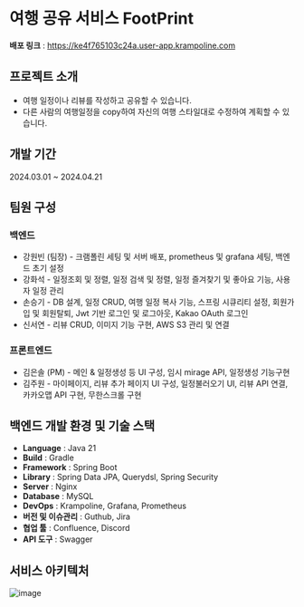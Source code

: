 # 여행 공유 서비스 FootPrint

**배포 링크** : https://ke4f765103c24a.user-app.krampoline.com

## 프로젝트 소개
- 여행 일정이나 리뷰를 작성하고 공유할 수 있습니다.
- 다른 사람의 여행일정을 copy하여 자신의 여행 스타일대로 수정하여 계획할 수 있습니다.

## 개발 기간
2024.03.01 ~ 2024.04.21

## 팀원 구성
### 백엔드
- 강원빈 (팀장) - 크램폴린 세팅 및 서버 배포, prometheus 및 grafana 세팅, 백엔드 초기 설정
- 강화석 - 일정조회 및 정렬, 일정 검색 및 정렬, 일정 즐겨찾기 및 좋아요 기능, 사용자 일정 관리
- 손승기 - DB 설계, 일정 CRUD, 여행 일정 복사 기능, 스프링 시큐리티 설정, 회원가입 및 회원탈퇴, Jwt 기반 로그인 및 로그아웃, Kakao OAuth 로그인
- 신서연 - 리뷰 CRUD, 이미지 기능 구현, AWS S3 관리 및 연결

### 프론트엔드
- 김은솔 (PM) - 메인 & 일정생성 등 UI 구성, 임시 mirage API, 일정생성 기능구현
- 김주원 - 마이페이지, 리뷰 추가 페이지 UI 구성, 일정불러오기 UI, 리뷰 API 연결, 카카오맵 API 구현, 무한스크롤 구현

## 백엔드 개발 환경 및 기술 스택

- **Language** : Java 21
- **Build** : Gradle
- **Framework** : Spring Boot
- **Library** : Spring Data JPA, Querydsl, Spring Security
- **Server** : Nginx
- **Database** : MySQL
- **DevOps** : Krampoline, Grafana, Prometheus
- **버전 및 이슈관리** : Guthub, Jira
- **협업 툴** : Confluence, Discord
- **API 도구** : Swagger

## 서비스 아키텍처
![image](https://github.com/dogfoot-birdfoot/footprint-back/assets/124570553/1557c79e-401c-48cc-beaf-2bc432a29b55)



